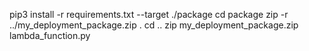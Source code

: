 pip3 install -r requirements.txt --target ./package
cd package
zip -r ../my_deployment_package.zip .
cd ..
zip my_deployment_package.zip lambda_function.py